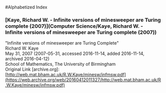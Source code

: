 #Alphabetized Index 

### [Kaye, Richard W. - Infinite versions of minesweeper are Turing complete (2007)](Computer Science/Kaye, Richard W. - Infinite versions of minesweeper are Turing complete (2007))  
"Infinite versions of minesweeper are Turing Complete"  
Richard W. Kaye  
May 31, 2007 (2007-05-31, accessed 2016-11-14, added 2016-11-14, archived 2016-04-12)  
School of Mathematics, The University of Birmingham  
Original Link [archive.org]: [http://web.mat.bham.ac.uk/R.W.Kaye/minesw/infmsw.pdf](https://web.archive.org/web/20160412011327/http://web.mat.bham.ac.uk/R.W.Kaye/minesw/infmsw.pdf)
